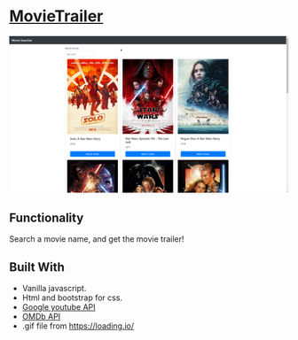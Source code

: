 # [MovieTrailer](https://hani-sayegh.github.io/MovieTrailer/)
![Thumbnail](screenshot.png)

## Functionality
Search a movie name, and get the movie trailer!

## Built With
- Vanilla javascript.
- Html and bootstrap for css.
- [Google youtube API](https://developers.google.com/youtube/v3/docs/search/list)
- [OMDb API](http://www.omdbapi.com/)
- .gif file from https://loading.io/
